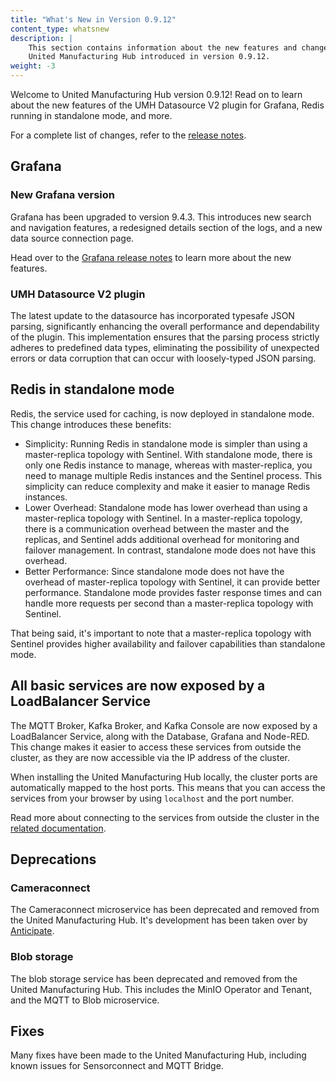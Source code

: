 ```yaml
---
title: "What's New in Version 0.9.12"
content_type: whatsnew
description: |
    This section contains information about the new features and changes in the
    United Manufacturing Hub introduced in version 0.9.12.
weight: -3
---
```


<!-- overview -->

Welcome to United Manufacturing Hub version 0.9.12! Read on to learn about
the new features of the UMH Datasource V2 plugin for Grafana, Redis running
in standalone mode, and more.

For a complete list of changes, refer to the
[release notes](https://github.com/united-manufacturing-hub/united-manufacturing-hub/releases/tag/v0.9.12/).

<!-- body -->

## Grafana

### New Grafana version

Grafana has been upgraded to version 9.4.3. This introduces new search and
navigation features, a redesigned details section of the logs, and a new
data source connection page.

Head over to the [Grafana release notes](https://grafana.com/docs/grafana/latest/whatsnew/whats-new-in-v9-4/)
to learn more about the new features.

### UMH Datasource V2 plugin

The latest update to the datasource has incorporated typesafe JSON parsing,
significantly enhancing the overall performance and dependability of the plugin.
This implementation ensures that the parsing process strictly adheres to predefined data types, 
eliminating the possibility of unexpected errors or data corruption that can occur with loosely-typed JSON parsing.

## Redis in standalone mode

Redis, the service used for caching, is now deployed in standalone mode. This
change introduces these benefits:

- Simplicity: Running Redis in standalone mode is simpler than using a
  master-replica topology with Sentinel. With standalone mode, there is only one
  Redis instance to manage, whereas with master-replica, you need to manage
  multiple Redis instances and the Sentinel process. This simplicity can reduce
  complexity and make it easier to manage Redis instances.
- Lower Overhead: Standalone mode has lower overhead than using a master-replica
  topology with Sentinel. In a master-replica topology, there is a communication
  overhead between the master and the replicas, and Sentinel adds additional
  overhead for monitoring and failover management. In contrast, standalone mode
  does not have this overhead.
- Better Performance: Since standalone mode does not have the overhead of
  master-replica topology with Sentinel, it can provide better performance.
  Standalone mode provides faster response times and can handle more requests
  per second than a master-replica topology with Sentinel.

That being said, it's important to note that a master-replica topology with
Sentinel provides higher availability and failover capabilities than standalone
mode.

## All basic services are now exposed by a LoadBalancer Service

The MQTT Broker, Kafka Broker, and Kafka Console are now exposed by a
LoadBalancer Service, along with the Database, Grafana and Node-RED. This
change makes it easier to access these services from outside the cluster, as
they are now accessible via the IP address of the cluster.

When installing the United Manufacturing Hub locally, the cluster ports are
automatically mapped to the host ports. This means that you can access the
services from your browser by using `localhost` and the port number.

Read more about connecting to the services from outside the cluster in the
[related documentation](/docs/production-guide/administration/access-services-from-outside-cluster/).

## Deprecations

### Cameraconnect

The Cameraconnect microservice has been deprecated and removed from the
United Manufacturing Hub. It's development has been taken over by [Anticipate](https://www.anticipate.ml/).

### Blob storage

The blob storage service has been deprecated and removed from the United
Manufacturing Hub. This includes the MinIO Operator and Tenant, and the MQTT to
Blob microservice.

## Fixes

Many fixes have been made to the United Manufacturing Hub, including known
issues for Sensorconnect and MQTT Bridge.
